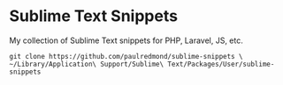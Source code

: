 # Sublime Text Snippets

My collection of Sublime Text snippets for PHP, Laravel, JS, etc.

```
git clone https://github.com/paulredmond/sublime-snippets \
~/Library/Application\ Support/Sublime\ Text/Packages/User/sublime-snippets
```

